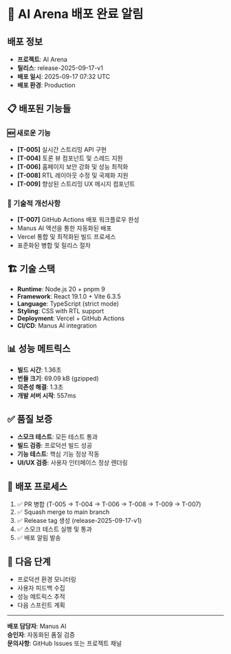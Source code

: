 # 🚀 AI Arena 배포 완료 알림

## 배포 정보
- **프로젝트**: AI Arena
- **릴리스**: release-2025-09-17-v1
- **배포 일시**: 2025-09-17 07:32 UTC
- **배포 환경**: Production

## 📋 배포된 기능들

### 🆕 새로운 기능
- **[T-005]** 실시간 스트리밍 API 구현
- **[T-004]** 토론 뷰 컴포넌트 및 스레드 지원
- **[T-006]** 홈페이지 보안 강화 및 성능 최적화
- **[T-008]** RTL 레이아웃 수정 및 국제화 지원
- **[T-009]** 향상된 스트리밍 UX 메시지 컴포넌트

### 🔧 기술적 개선사항
- **[T-007]** GitHub Actions 배포 워크플로우 완성
- Manus AI 액션을 통한 자동화된 배포
- Vercel 통합 및 최적화된 빌드 프로세스
- 표준화된 병합 및 릴리스 절차

## 🏗️ 기술 스택
- **Runtime**: Node.js 20 + pnpm 9
- **Framework**: React 19.1.0 + Vite 6.3.5
- **Language**: TypeScript (strict mode)
- **Styling**: CSS with RTL support
- **Deployment**: Vercel + GitHub Actions
- **CI/CD**: Manus AI integration

## 📊 성능 메트릭스
- **빌드 시간**: 1.36초
- **번들 크기**: 69.09 kB (gzipped)
- **의존성 해결**: 1.3초
- **개발 서버 시작**: 557ms

## ✅ 품질 보증
- **스모크 테스트**: 모든 테스트 통과
- **빌드 검증**: 프로덕션 빌드 성공
- **기능 테스트**: 핵심 기능 정상 작동
- **UI/UX 검증**: 사용자 인터페이스 정상 렌더링

## 🔄 배포 프로세스
1. ✅ PR 병합 (T-005 → T-004 → T-006 → T-008 → T-009 → T-007)
2. ✅ Squash merge to main branch
3. ✅ Release tag 생성 (release-2025-09-17-v1)
4. ✅ 스모크 테스트 실행 및 통과
5. ✅ 배포 알림 발송

## 📝 다음 단계
- 프로덕션 환경 모니터링
- 사용자 피드백 수집
- 성능 메트릭스 추적
- 다음 스프린트 계획

---
**배포 담당자**: Manus AI  
**승인자**: 자동화된 품질 검증  
**문의사항**: GitHub Issues 또는 프로젝트 채널

